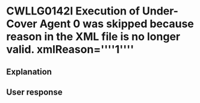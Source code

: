 # CWLLG0142I Execution of Under-Cover Agent 0 was skipped because reason in the XML file is no longer valid.  xmlReason=''''1''''

## Explanation

## User response